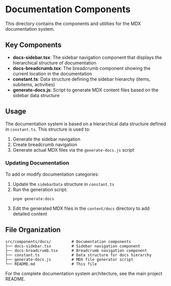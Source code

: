 # Documentation Components

This directory contains the components and utilities for the MDX documentation system.

## Key Components

- **docs-sidebar.tsx**: The sidebar navigation component that displays the hierarchical structure of documentation
- **docs-breadcrumb.tsx**: The breadcrumb component showing the current location in the documentation
- **constant.ts**: Data structure defining the sidebar hierarchy (items, subitems, activities)
- **generate-docs.js**: Script to generate MDX content files based on the sidebar data structure

## Usage

The documentation system is based on a hierarchical data structure defined in `constant.ts`. This structure is used to:

1. Generate the sidebar navigation
2. Create breadcrumb navigation 
3. Generate actual MDX files via the `generate-docs.js` script

### Updating Documentation

To add or modify documentation categories:

1. Update the `sidebarData` structure in `constant.ts`
2. Run the generation script:
   ```
   pnpm generate:docs
   ```
3. Edit the generated MDX files in the `content/docs` directory to add detailed content

## File Organization

```
src/components/docs/         # Documentation components
├── docs-sidebar.tsx         # Sidebar navigation component
├── docs-breadcrumb.tsx      # Breadcrumb navigation component
├── constant.ts              # Data structure for docs hierarchy
├── generate-docs.js         # MDX file generator script
└── README.md                # This file
```

For the complete documentation system architecture, see the main project README.
